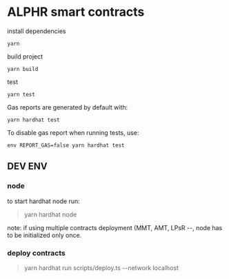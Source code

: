 # ALPHR smart contracts

install dependencies 

    yarn

build project

    yarn build

test

    yarn test

Gas reports are generated by default with:

    yarn hardhat test

To disable gas report when running tests, use:

    env REPORT_GAS=false yarn hardhat test
## DEV ENV

### node 

to start hardhat node run:

> yarn hardhat node

note: if using multiple contracts deployment (MMT, AMT, LPsR --, node has to be initialized only once.


### deploy contracts

> yarn hardhat run scripts/deploy.ts --network localhost